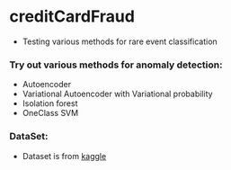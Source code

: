 # creditCardFraud
* Testing various methods for rare event classification

### Try out various methods for anomaly detection:  
* Autoencoder 
* Variational Autoencoder with Variational probability
* Isolation forest
* OneClass SVM

### DataSet:  
* Dataset is from [kaggle]( https://www.kaggle.com/mlg-ulb/creditcardfraud?select=creditcard.csv)
